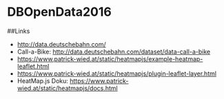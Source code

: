 # DBOpenData2016

##Links
 * http://data.deutschebahn.com/
 * Call-a-Bike: http://data.deutschebahn.com/dataset/data-call-a-bike
 * https://www.patrick-wied.at/static/heatmapjs/example-heatmap-leaflet.html  
 * https://www.patrick-wied.at/static/heatmapjs/plugin-leaflet-layer.html 
 * HeatMap.js Doku: https://www.patrick-wied.at/static/heatmapjs/docs.html
